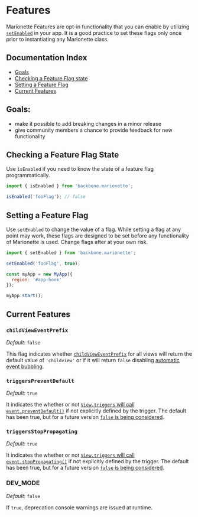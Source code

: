 # Features

Marionette Features are opt-in functionality that you can enable by utilizing [`setEnabled`](#setting-a-feature-flag) in your app.
It is a good practice to set these flags only once prior to instantiating any Marionette class.

## Documentation Index

* [Goals](#goals)
* [Checking a Feature Flag state](#checking-a-feature-flag-state)
* [Setting a Feature Flag](#setting-a-feature-flag)
* [Current Features](#current-features)

## Goals:
+ make it possible to add breaking changes in a minor release
+ give community members a chance to provide feedback for new functionality

## Checking a Feature Flag State

Use `isEnabled` if you need to know the state of a feature flag programmatically.

```javascript
import { isEnabled } from 'backbone.marionette';

isEnabled('fooFlag'); // false
```

## Setting a Feature Flag

Use `setEnabled` to change the value of a flag.
While setting a flag at any point may work, these flags are designed to be set before
any functionality of Marionette is used. Change flags after at your own risk.

```javascript
import { setEnabled } from 'backbone.marionette';

setEnabled('fooFlag', true);

const myApp = new MyApp({
  region: '#app-hook'
});

myApp.start();
```

## Current Features

### `childViewEventPrefix`

*Default:* `false`

This flag indicates whether [`childViewEventPrefix`](./events.md#a-child-views-event-prefix)
for all views will return the default value of `'childview'` or if it will return `false`
disabling [automatic event bubbling](./events.md#event-bubbling).

### `triggersPreventDefault`

*Default:* `true`

It indicates the whether or not [`View.triggers` will call `event.preventDefault()`](./dom.interactions.md#view-triggers-event-object) if not explicitly defined by the trigger.
The default has been true, but for a future version [`false` is being considered](https://github.com/marionettejs/backbone.marionette/issues/2926).

### `triggersStopPropagating`

*Default:* `true`

It indicates the whether or not [`View.triggers` will call `event.stopPropagating()`](./dom.interactions.md#view-triggers-event-object) if not explicitly defined by the trigger.
The default has been true, but for a future version [`false` is being considered](https://github.com/marionettejs/backbone.marionette/issues/2926).

### DEV_MODE

*Default:* `false`

If `true`, deprecation console warnings are issued at runtime.

